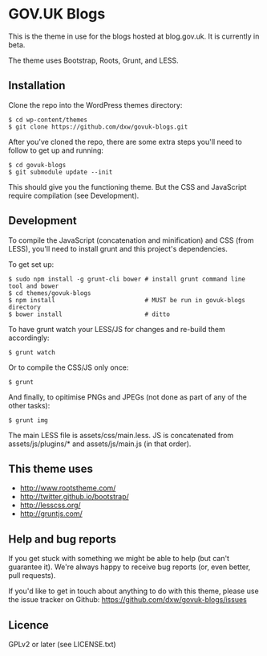 GOV.UK Blogs
============

This is the theme in use for the blogs hosted at blog.gov.uk. It is currently in beta.

The theme uses Bootstrap, Roots, Grunt, and LESS.


## Installation

Clone the repo into the WordPress themes directory:

    $ cd wp-content/themes
    $ git clone https://github.com/dxw/govuk-blogs.git

After you've cloned the repo, there are some extra steps you'll need to follow to get up and running:

    $ cd govuk-blogs
    $ git submodule update --init

This should give you the functioning theme. But the CSS and JavaScript require compilation (see Development).


## Development

To compile the JavaScript (concatenation and minification) and CSS (from LESS), you'll need to install grunt and this project's dependencies.

To get set up:

    $ sudo npm install -g grunt-cli bower # install grunt command line tool and bower
    $ cd themes/govuk-blogs
    $ npm install                         # MUST be run in govuk-blogs directory
    $ bower install                       # ditto

To have grunt watch your LESS/JS for changes and re-build them accordingly:

    $ grunt watch

Or to compile the CSS/JS only once:

    $ grunt

And finally, to opitimise PNGs and JPEGs (not done as part of any of the other tasks):

    $ grunt img

The main LESS file is assets/css/main.less. JS is concatenated from assets/js/plugins/\* and assets/js/main.js (in that order).


## This theme uses

* http://www.rootstheme.com/
* http://twitter.github.io/bootstrap/
* http://lesscss.org/
* http://gruntjs.com/


## Help and bug reports

If you get stuck with something we might be able to help (but can't guarantee it). We're always happy to receive bug reports (or, even better, pull requests).

If you'd like to get in touch about anything to do with this theme, please use the issue tracker on Github: https://github.com/dxw/govuk-blogs/issues


## Licence

GPLv2 or later (see LICENSE.txt)

